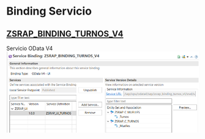 # Binding Servicio
## [ZSRAP_BINDING_TURNOS_V4](#ZSRAP_BINDING_TURNOS_V4)
Servicio OData V4
![ZSRAP_BINDING_TURNOS_V4](../images/service_binding.png)
